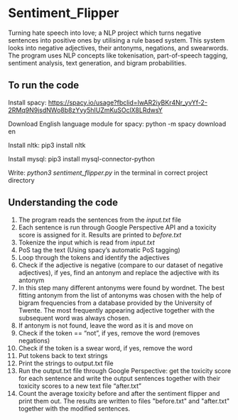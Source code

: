 # Sentiment_Flipper
Turning hate speech into love; a NLP project which turns negative sentences into positive ones by utilising a rule based system. This system looks into negative adjectives, their antonyms, negations, and swearwords. The program uses NLP concepts like tokenisation, part-of-speech tagging, sentiment analysis, text generation, and bigram probabilities. 


## To run the code

Install spacy:
https://spacy.io/usage?fbclid=IwAR2iyBKr4Nr_yvYf-2-2RMq9N9jsdNWo8b8zYyy5hIUZmKuSOclX8LRdwsY

Download English language module for spacy: 
python -m spacy download en

Install nltk:
pip3 install nltk

Install mysql:
pip3 install mysql-connector-python

Write:
*python3 sentiment_flipper.py* in the terminal in correct project directory


## Understanding the code

1. The program reads the sentences from the *input.txt* file
2. Each sentence is run through Google Perspective API and a toxicity score is assigned for it. Results are printed to *before.txt*
3. Tokenize the input which is read from *input.txt*
4. PoS tag the text (Using spacy’s automatic PoS tagging) 
5. Loop through the tokens and identify the adjectives
6. Check if the adjective is negative (compare to our dataset of negative adjectives), if yes, find an antonym and replace the adjective with its antonym
7. In this step many different antonyms were found by wordnet. The best fitting antonym from the list of antonyms was chosen with the help of bigram frequencies from a database provided by the University of Twente. The most frequently appearing adjective together with the subsequent word was always chosen. 
8. If antonym is not found, leave the word as it is and move on
9. Check if the token == “not”, if yes, remove the word (removes negations)
10. Check if the token is a swear word, if yes, remove the word
11. Put tokens back to text strings
12. Print the strings to output.txt file
13. Run the output.txt file through Google Perspective: get the toxicity score for each sentence and write the output sentences together with their toxicity scores to a new text file “after.txt” 
14. Count the average toxicity before and after the sentiment flipper and print them out. The results are written to files "before.txt" and "after.txt" together with the modified sentences. 




